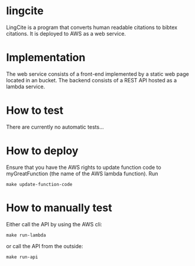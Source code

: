 # lingcite

LingCite is a program that converts human readable citations to bibtex
citations. It is deployed to AWS as a web service.

# Implementation

The web service consists of a front-end implemented by a static web page located
in an bucket. The backend consists of a REST API hosted as a lambda service.

# How to test

There are currently no automatic tests...

# How to deploy

Ensure that you have the AWS rights to update function code to myGreatFunction
(the name of the AWS lambda function). Run

    make update-function-code

# How to manually test

Either call the API by using the AWS cli:

    make run-lambda

or call the API from the outside:

    make run-api
